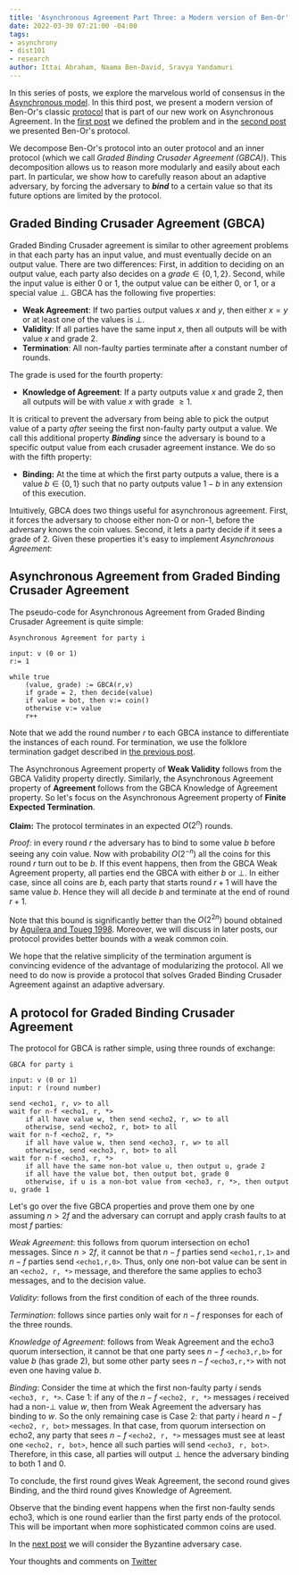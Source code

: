```yaml
---
title: 'Asynchronous Agreement Part Three: a Modern version of Ben-Or''s protocol'
date: 2022-03-30 07:21:00 -04:00
tags:
- asynchrony
- dist101
- research
author: Ittai Abraham, Naama Ben-David, Sravya Yandamuri
---
```


In this series of posts, we explore the marvelous world of consensus in the [Asynchronous model](https://decentralizedthoughts.github.io/2019-06-01-2019-5-31-models/). In this third post, we present a modern version of Ben-Or's classic [protocol](https://homepage.cs.uiowa.edu/~ghosh/BenOr.pdf) that is part of our new work on Asynchronous Agreement. In the [first post](https://decentralizedthoughts.github.io/2022-03-30-asynchronous-agreement-part-one-defining-the-problem/) we defined the problem and in the [second post](https://decentralizedthoughts.github.io/2022-03-30-asynchronous-agreement-part-two-ben-ors-protocol/) we presented Ben-Or's protocol.

We decompose Ben-Or's protocol into an outer protocol and an inner protocol (which we call *Graded Binding Crusader Agreement (GBCA)*). This decomposition allows us to reason more modularly and easily about each part. In particular, we show how to carefully reason about an adaptive adversary, by forcing the adversary to ***bind*** to a certain value so that its future options are limited by the protocol.

## Graded Binding Crusader Agreement (GBCA)
Graded Binding Crusader agreement is similar to other agreement problems in that each party has an input value, and must eventually decide on an output value. There are two differences: First, in addition to deciding on an output value, each party also decides on a $grade \in \{0,1,2\}$. Second, while the input value is either 0 or 1, the output value can be either 0, or 1, or a special value $\bot$. GBCA has the following five properties:

* **Weak Agreement**: If two parties output values $x$ and $y$, then either $x=y$ or at least one of the values is $\bot$.
* **Validity**: If all parties have the same input $x$, then all outputs will be with value $x$ and grade 2.
* **Termination**: All non-faulty parties terminate after a constant number of rounds.

The grade is used for the fourth property: 

* **Knowledge of Agreement**: If a party outputs value $x$ and grade 2, then all outputs will be with value $x$ with grade $\geq 1$.

It is critical to prevent the adversary from being able to pick the output value of a party *after* seeing the first non-faulty party output a value. We call this additional property ***Binding*** since the adversary is bound to a specific output value from each crusader agreement instance. We do so with the fifth property:

* **Binding:** At the time at which the first party outputs a value, there is a value $b \in \{0,1\}$ such that no party outputs value $1−b$ in any extension of this execution.

Intuitively, GBCA does two things useful for asynchronous agreement. First, it forces the adversary to choose either non-0 or non-1, before the adversary knows the coin values. Second, it lets a party decide if it sees a grade of 2. Given these properties it's easy to implement *Asynchronous Agreement*:

## Asynchronous Agreement from Graded Binding Crusader Agreement

The pseudo-code for Asynchronous Agreement from Graded Binding Crusader Agreement is quite simple:

```
Asynchronous Agreement for party i

input: v (0 or 1)
r:= 1

while true
    (value, grade) := GBCA(r,v)
    if grade = 2, then decide(value)
    if value = bot, then v:= coin()
    otherwise v:= value
    r++    
```

Note that we add the round number $r$ to each GBCA instance to differentiate the instances of each round. For termination, we use the folklore termination gadget described in [the previous post](https://decentralizedthoughts.github.io/2022-03-30-asynchronous-agreement-part-two-ben-ors-protocol/).

The Asynchronous Agreement property of **Weak Validity** follows from the GBCA Validity property directly. Similarly, the Asynchronous Agreement property of **Agreement** follows from the GBCA Knowledge of Agreement property. So let's focus on the Asynchronous Agreement property of **Finite Expected Termination**.

**Claim:** The protocol terminates in an expected $O(2^n)$ rounds.

*Proof:*  in every round $r$ the adversary has to bind to some value $b$ before seeing any coin value. Now with probability $O(2^{-n})$ all the coins for this round $r$ turn out to be $b$. If this event happens, then from the GBCA Weak Agreement property, all parties end the GBCA with either $b$ or $\bot$. In either case, since all coins are $b$, each party that starts round $r+1$ will have the same value $b$. Hence they will all decide $b$ and terminate at the end of round $r+1$. 

Note that this bound is significantly better than the $O(2^{2n})$ bound obtained by [Aguilera and Toueg 1998](https://ecommons.cornell.edu/bitstream/handle/1813/7336/98-1682.pdf?sequence=1&isAllowed=y). Moreover, we will discuss in later posts, our protocol provides better bounds with a weak common coin.

We hope that the relative simplicity of the termination argument is convincing evidence of the advantage of modularizing the protocol. All we need to do now is provide a protocol that solves Graded Binding Crusader Agreement against an adaptive adversary.

## A protocol for Graded Binding Crusader Agreement

The protocol for GBCA is rather simple, using three rounds of exchange:

```
GBCA for party i

input: v (0 or 1)
input: r (round number)

send <echo1, r, v> to all
wait for n-f <echo1, r, *>
    if all have value w, then send <echo2, r, w> to all
    otherwise, send <echo2, r, bot> to all
wait for n-f <echo2, r, *>
    if all have value w, then send <echo3, r, w> to all
    otherwise, send <echo3, r, bot> to all
wait for n-f <echo3, r, *>
    if all have the same non-bot value u, then output u, grade 2
    if all have the value bot, then output bot, grade 0
    otherwise, if u is a non-bot value from <echo3, r, *>, then output u, grade 1
```

Let's go over the five GBCA properties and prove them one by one assuming $n>2f$ and the adversary can corrupt and apply crash faults to at most $f$ parties:


*Weak Agreement*: this follows from quorum intersection on echo1 messages. Since $n>2f$, it cannot be that $n-f$ parties send `<echo1,r,1>` and $n-f$ parties send `<echo1,r,0>`. Thus, only one non-bot value can be sent in an `<echo2, r, *>` message, and therefore the same applies to echo3 messages, and to the decision value.

*Validity*: follows from the first condition of each of the three rounds.

*Termination*: follows since parties only wait for $n-f$ responses for each of the three rounds.

*Knowledge of Agreement*: follows from Weak Agreement and the echo3 quorum intersection, it cannot be that one party sees $n-f$ `<echo3,r,b>` for value $b$ (has grade 2), but some other party sees $n-f$ `<echo3,r,*>` with not even one having value $b$.

*Binding*: Consider the time at which the first non-faulty party $i$ sends `<echo3, r, *>`. Case 1: if any of the $n-f$ `<echo2, r, *>` messages $i$ received had a non-$\bot$ value $w$, then from  Weak Agreement the adversary has binding to $w$. So the only remaining case is Case 2: that party $i$ heard $n-f$ `<echo2, r, bot>` messages. In that case, from quorum intersection on echo2, any party that sees $n-f$ `<echo2, r, *>` messages must see at least one `<echo2, r, bot>`, hence all such parties will send `<echo3, r, bot>`. Therefore, in this case, all parties will output $\bot$ hence the adversary binding to both 1 and 0. 


To conclude, the first round gives Weak Agreement, the second round gives Binding, and the third round gives Knowledge of Agreement. 

Observe that the binding event happens when the first non-faulty sends echo3, which is one round earlier than the first party ends of the protocol. This will be important when more sophisticated common coins are used. 

In the [next post](post4) we will consider the Byzantine adversary case.


Your thoughts and comments on [Twitter](https://twitter.com/ittaia/status/1509241231628505089?s=20&t=fAtKRZZronoJUDA2PtDEWw)
